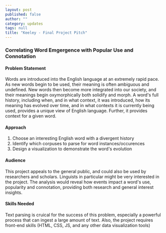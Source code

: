 ```yaml
---
layout: post
published: false
author: ""
category: updates
tags: null
title: "Keeley - Final Project Pitch"
---
```


### Correlating Word Emgergence with Popular Use and Connotation

#### Problem Statement
Words are introduced into the English language at an extremely rapid pace. As new words begin to be used, their meaning is often ambiguous and undefined. New words then become more integrated into our society, and their meanings begin oxymorphically both solidify and morph. A word's full history, including when, and in what context, it was introduced, how its meaning has evolved over time, and in what contexts it is currently being used, provides a unique view of English language. Further, it provides context for a given word.

#### Approach
1. Choose an interesting English word with a divergent history
2. Identify which corpuses to parse for word instances/occurences
3. Design a visualization to demonstrate the word's evolution

#### Audience
This project appeals to the general public, and could also be used by researchers and scholars. Linguists in particular might be very interested in the project. The analysis would reveal how events impact a word's use, popularity and connotation, providing both research and general interest insights.

#### Skills Needed
Text parsing is cruical for the success of this problem, especially a powerful process that can ingest a large amount of text. Also, the project requires front-end skills (HTML, CSS, JS, and any other data visualization tools)




